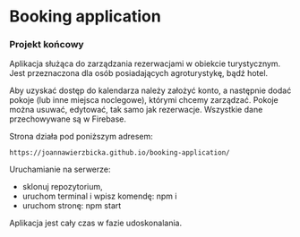 # Booking application

### Projekt końcowy

Aplikacja służąca do zarządzania rezerwacjami w obiekcie turystycznym. 
Jest przeznaczona dla osób posiadających agroturystykę, bądź hotel.

Aby uzyskać dostęp do kalendarza należy założyć konto, a następnie dodać pokoje (lub inne miejsca noclegowe), którymi chcemy zarządzać.
Pokoje można usuwać, edytować, tak samo jak rezerwacje.
Wszystkie dane przechowywane są w Firebase.

Strona działa pod poniższym adresem:
```
https://joannawierzbicka.github.io/booking-application/
```

Uruchamianie na serwerze:
- sklonuj repozytorium,
- uruchom terminal i wpisz komendę: npm i
- uruchom stronę: npm start


Aplikacja jest cały czas w fazie udoskonalania.






